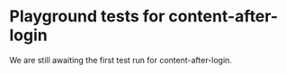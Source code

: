 # Playground tests for content-after-login
We are still awaiting the first test run for content-after-login.
